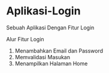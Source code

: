 # Aplikasi-Login
Sebuah Aplikasi Dengan Fitur Login

Alur Fitur Login 
1. Menambahkan Email dan Password
2. Memvalidasi Masukan
3. Menampilkan Halaman Home
